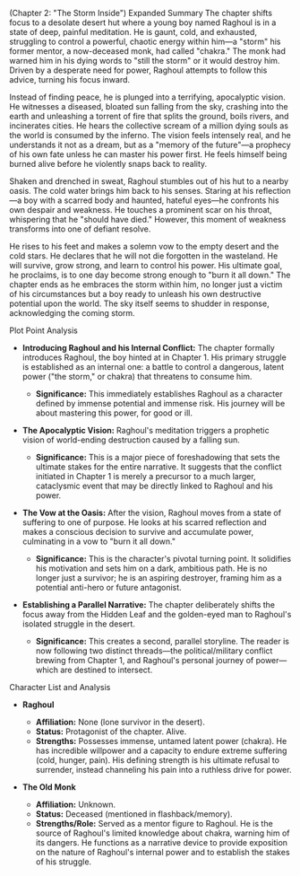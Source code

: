 (Chapter 2: "The Storm Inside")
Expanded Summary
The chapter shifts focus to a desolate desert hut where a young boy named Raghoul is in a state of deep, painful meditation. He is gaunt, cold, and exhausted, struggling to control a powerful, chaotic energy within him—a "storm" his former mentor, a now-deceased monk, had called "chakra." The monk had warned him in his dying words to "still the storm" or it would destroy him. Driven by a desperate need for power, Raghoul attempts to follow this advice, turning his focus inward.

Instead of finding peace, he is plunged into a terrifying, apocalyptic vision. He witnesses a diseased, bloated sun falling from the sky, crashing into the earth and unleashing a torrent of fire that splits the ground, boils rivers, and incinerates cities. He hears the collective scream of a million dying souls as the world is consumed by the inferno. The vision feels intensely real, and he understands it not as a dream, but as a "memory of the future"—a prophecy of his own fate unless he can master his power first. He feels himself being burned alive before he violently snaps back to reality.

Shaken and drenched in sweat, Raghoul stumbles out of his hut to a nearby oasis. The cold water brings him back to his senses. Staring at his reflection—a boy with a scarred body and haunted, hateful eyes—he confronts his own despair and weakness. He touches a prominent scar on his throat, whispering that he "should have died." However, this moment of weakness transforms into one of defiant resolve.

He rises to his feet and makes a solemn vow to the empty desert and the cold stars. He declares that he will not die forgotten in the wasteland. He will survive, grow strong, and learn to control his power. His ultimate goal, he proclaims, is to one day become strong enough to "burn it all down." The chapter ends as he embraces the storm within him, no longer just a victim of his circumstances but a boy ready to unleash his own destructive potential upon the world. The sky itself seems to shudder in response, acknowledging the coming storm.

Plot Point Analysis
*   **Introducing Raghoul and his Internal Conflict:** The chapter formally introduces Raghoul, the boy hinted at in Chapter 1. His primary struggle is established as an internal one: a battle to control a dangerous, latent power ("the storm," or chakra) that threatens to consume him.
    *   **Significance:** This immediately establishes Raghoul as a character defined by immense potential and immense risk. His journey will be about mastering this power, for good or ill.

*   **The Apocalyptic Vision:** Raghoul's meditation triggers a prophetic vision of world-ending destruction caused by a falling sun.
    *   **Significance:** This is a major piece of foreshadowing that sets the ultimate stakes for the entire narrative. It suggests that the conflict initiated in Chapter 1 is merely a precursor to a much larger, cataclysmic event that may be directly linked to Raghoul and his power.

*   **The Vow at the Oasis:** After the vision, Raghoul moves from a state of suffering to one of purpose. He looks at his scarred reflection and makes a conscious decision to survive and accumulate power, culminating in a vow to "burn it all down."
    *   **Significance:** This is the character's pivotal turning point. It solidifies his motivation and sets him on a dark, ambitious path. He is no longer just a survivor; he is an aspiring destroyer, framing him as a potential anti-hero or future antagonist.

*   **Establishing a Parallel Narrative:** The chapter deliberately shifts the focus away from the Hidden Leaf and the golden-eyed man to Raghoul's isolated struggle in the desert.
    *   **Significance:** This creates a second, parallel storyline. The reader is now following two distinct threads—the political/military conflict brewing from Chapter 1, and Raghoul's personal journey of power—which are destined to intersect.

Character List and Analysis
*   **Raghoul**
    *   **Affiliation:** None (lone survivor in the desert).
    *   **Status:** Protagonist of the chapter. Alive.
    *   **Strengths:** Possesses immense, untamed latent power (chakra). He has incredible willpower and a capacity to endure extreme suffering (cold, hunger, pain). His defining strength is his ultimate refusal to surrender, instead channeling his pain into a ruthless drive for power.

*   **The Old Monk**
    *   **Affiliation:** Unknown.
    *   **Status:** Deceased (mentioned in flashback/memory).
    *   **Strengths/Role:** Served as a mentor figure to Raghoul. He is the source of Raghoul's limited knowledge about chakra, warning him of its dangers. He functions as a narrative device to provide exposition on the nature of Raghoul's internal power and to establish the stakes of his struggle.
